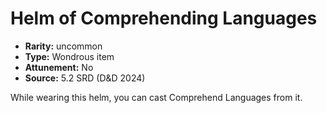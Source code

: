 
# Helm of Comprehending Languages

* **Rarity:** uncommon
* **Type:** Wondrous item
* **Attunement:** No
* **Source:** 5.2 SRD (D&D 2024)


While wearing this helm, you can cast Comprehend Languages from it.
